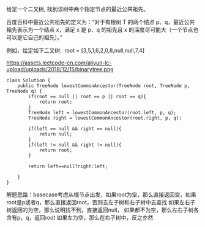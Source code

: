 给定一个二叉树, 找到该树中两个指定节点的最近公共祖先。

百度百科中最近公共祖先的定义为：“对于有根树 T 的两个结点 p、q，最近公共祖先表示为一个结点 x，满足 x 是 p、q 的祖先且 x 的深度尽可能大（一个节点也可以是它自己的祖先）。”

例如，给定如下二叉树:  root = [3,5,1,6,2,0,8,null,null,7,4]

https://assets.leetcode-cn.com/aliyun-lc-upload/uploads/2018/12/15/binarytree.png

~~~
class Solution {
    public TreeNode lowestCommonAncestor(TreeNode root, TreeNode p, TreeNode q) {
        if(root == null || root == p || root == q){
            return root;
        }
        TreeNode left = lowestCommonAncestor(root.left, p, q);
        TreeNode right = lowestCommonAncestor(root.right, p, q);

        if(left == null && right == null){
            return null;
        }
        if(left != null && right != null){
            return root;
        }

        return left==null?right:left;
        
    }
}
~~~

解题思路：basecase考虑从根节点出发，如果root为空，那么直接返回空，如果root是p或者q，那么直接返回root，否则去左子树和右子树中去查找
如果左右子树返回的为空，那么说明找不到，直接返回null，
如果都不为空，那么左右子树各含有p，q，返回root
如果左为空，那么在右子树中，反之亦然
